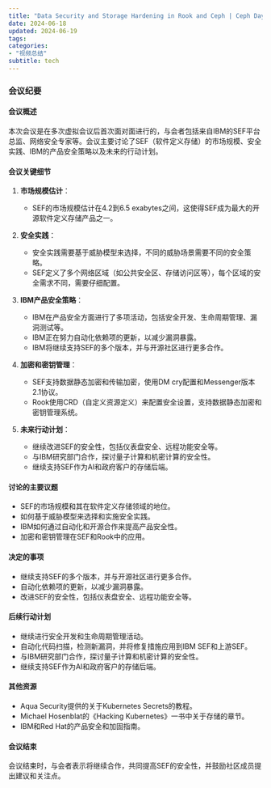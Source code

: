 ```yaml
---
title: "Data Security and Storage Hardening in Rook and Ceph | Ceph Days NYC 2024"
date: 2024-06-18
updated: 2024-06-19
tags:
categories:
- "视频总结"
subtitle: tech
---
```



### 会议纪要

#### 会议概述
本次会议是在多次虚拟会议后首次面对面进行的，与会者包括来自IBM的SEF平台总监、网络安全专家等。会议主要讨论了SEF（软件定义存储）的市场规模、安全实践、IBM的产品安全策略以及未来的行动计划。

#### 会议关键细节
1. **市场规模估计**：
   - SEF的市场规模估计在4.2到6.5 exabytes之间，这使得SEF成为最大的开源软件定义存储产品之一。

2. **安全实践**：
   - 安全实践需要基于威胁模型来选择，不同的威胁场景需要不同的安全策略。
   - SEF定义了多个网络区域（如公共安全区、存储访问区等），每个区域的安全需求不同，需要仔细配置。

3. **IBM产品安全策略**：
   - IBM在产品安全方面进行了多项活动，包括安全开发、生命周期管理、漏洞测试等。
   - IBM正在努力自动化依赖项的更新，以减少漏洞暴露。
   - IBM将继续支持SEF的多个版本，并与开源社区进行更多合作。

4. **加密和密钥管理**：
   - SEF支持数据静态加密和传输加密，使用DM cry配置和Messenger版本2.1协议。
   - Rook使用CRD（自定义资源定义）来配置安全设置，支持数据静态加密和密钥管理系统。

5. **未来行动计划**：
   - 继续改进SEF的安全性，包括仪表盘安全、远程功能安全等。
   - 与IBM研究部门合作，探讨量子计算和机密计算的安全性。
   - 继续支持SEF作为AI和政府客户的存储后端。

#### 讨论的主要议题
- SEF的市场规模和其在软件定义存储领域的地位。
- 如何基于威胁模型来选择和实施安全实践。
- IBM如何通过自动化和开源合作来提高产品安全性。
- 加密和密钥管理在SEF和Rook中的应用。

#### 决定的事项
- 继续支持SEF的多个版本，并与开源社区进行更多合作。
- 自动化依赖项的更新，以减少漏洞暴露。
- 改进SEF的安全性，包括仪表盘安全、远程功能安全等。

#### 后续行动计划
- 继续进行安全开发和生命周期管理活动。
- 自动化代码扫描，检测新漏洞，并将修复措施应用到IBM SEF和上游SEF。
- 与IBM研究部门合作，探讨量子计算和机密计算的安全性。
- 继续支持SEF作为AI和政府客户的存储后端。

#### 其他资源
- Aqua Security提供的关于Kubernetes Secrets的教程。
- Michael Hosenblat的《Hacking Kubernetes》一书中关于存储的章节。
- IBM和Red Hat的产品安全和加固指南。

#### 会议结束
会议结束时，与会者表示将继续合作，共同提高SEF的安全性，并鼓励社区成员提出建议和关注点。
